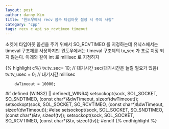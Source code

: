 ```yaml
---
layout: post
author: danny Kim
title: "윈도우에서 recv 함수 타임아웃 설정 시 주의 사항"
category: "cpp"
tags: recv c api so_rcvtimeo timeout
---
```


소켓에 타임아웃 옵션을 주기 위해서 SO_RCVTIMEO 를 지정하는데
유닉스에서는 timeval 구조체를 사용하지만
윈도우에서는 timeval 구조체의 tv_sec 가 초로 지정 되지 않는다.
아래와 같이 int 로 millisec 로 지정하자

{% highlight c%}
		tv.tv_sec= 10;	// 대기시간 sec(대기시간은 늘릴 필요가 있음)
		tv.tv_usec = 0; // 대기시간 millisec

		dwTimeout = 10000;

#if defined (WIN32) || defined(_WIN64)
		setsockopt(sock, SOL_SOCKET, SO_SNDTIMEO, (const char*)&dwTimeout, sizeof(dwTimeout));
		setsockopt(sock, SOL_SOCKET, SO_RCVTIMEO, (const char*)&dwTimeout, sizeof(dwTimeout));
#else
		setsockopt(sock, SOL_SOCKET, SO_SNDTIMEO, (const char*)&tv, sizeof(tv));
		setsockopt(sock, SOL_SOCKET, SO_RCVTIMEO, (const char*)&tv, sizeof(tv));
#endif
{% endhighlight %}
